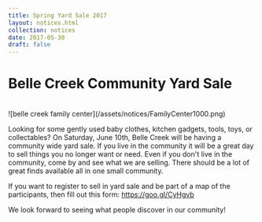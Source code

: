 ```yaml
---
title: Spring Yard Sale 2017
layout: notices.html
collection: notices
date: 2017-05-30
draft: false
---
```


# Belle Creek Community Yard Sale

<br>
![belle creek family center](/assets/notices/FamilyCenter1000.png)

Looking for some gently used baby clothes, kitchen gadgets, tools, toys, or collectables? On Saturday, June 10th, Belle Creek will be having a community wide yard sale. If you live in the community it will be a great day to sell things you no longer want or need. Even if you don't live in the community, come by and see what we are selling. There should be a lot of great finds available all in one small community.

If you want to register to sell in yard sale and be part of a map of the participants, then fill out this form: https://goo.gl/CyHgvb

We look forward to seeing what people discover in our community!
